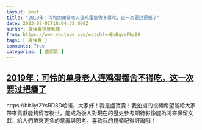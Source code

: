 ```yaml
---
layout: post
title: "2019年：可怜的单身老人连鸡蛋都舍不得吃，这一次要过把瘾了"
date: 2023-08-01T10:04:32.000Z
author: 盧保貴視覺影像
from: https://www.youtube.com/watch?v=EeNqveFkg90
tags: [ 盧保貴 ]
comments: True
categories: [ 盧保貴 ]
---
```

<!--1690884272000-->
[2019年：可怜的单身老人连鸡蛋都舍不得吃，这一次要过把瘾了](https://www.youtube.com/watch?v=EeNqveFkg90)
------

<div>
https://bit.ly/2YsRD8D哈嘍，大家好！我是盧寶貴！我拍攝的視頻希望能給大家帶來貢獻能夠留存後世，能成為後人對現在的歷史參考期待影像能為將來保留文獻，給人們帶來更多的意義與思考。喜歡我的視頻記得評論哦！
</div>
